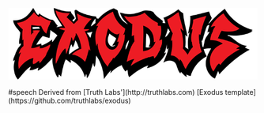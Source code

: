 <p align='center'>
<IMG SRC="/client/img/logo.png?raw=true">
</p>
#speech
Derived from [Truth Labs'](http://truthlabs.com) [Exodus template](https://github.com/truthlabs/exodus)